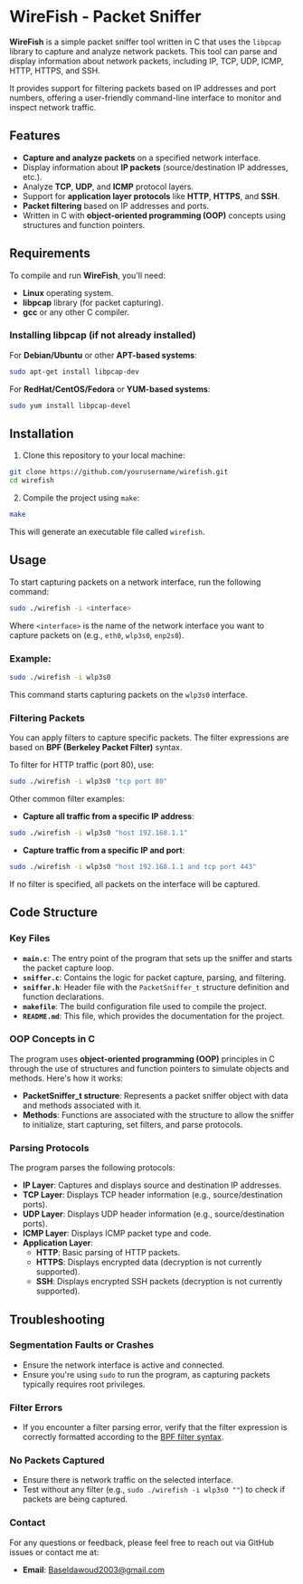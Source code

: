 # WireFish - Packet Sniffer

**WireFish** is a simple packet sniffer tool written in C that uses the `libpcap` library to capture and analyze network packets. This tool can parse and display information about network packets, including IP, TCP, UDP, ICMP, HTTP, HTTPS, and SSH.

It provides support for filtering packets based on IP addresses and port numbers, offering a user-friendly command-line interface to monitor and inspect network traffic.

## Features

- **Capture and analyze packets** on a specified network interface.
- Display information about **IP packets** (source/destination IP addresses, etc.).
- Analyze **TCP**, **UDP**, and **ICMP** protocol layers.
- Support for **application layer protocols** like **HTTP**, **HTTPS**, and **SSH**.
- **Packet filtering** based on IP addresses and ports.
- Written in C with **object-oriented programming (OOP)** concepts using structures and function pointers.

## Requirements

To compile and run **WireFish**, you'll need:

- **Linux** operating system.
- **libpcap** library (for packet capturing).
- **gcc** or any other C compiler.

### Installing libpcap (if not already installed)

For **Debian/Ubuntu** or other **APT-based systems**:

```bash
sudo apt-get install libpcap-dev
```

For **RedHat/CentOS/Fedora** or **YUM-based systems**:

```bash
sudo yum install libpcap-devel
```

## Installation

1. Clone this repository to your local machine:

```bash
git clone https://github.com/yourusername/wirefish.git
cd wirefish
```

2. Compile the project using `make`:

```bash
make
```

This will generate an executable file called `wirefish`.

## Usage

To start capturing packets on a network interface, run the following command:

```bash
sudo ./wirefish -i <interface>
```

Where `<interface>` is the name of the network interface you want to capture packets on (e.g., `eth0`, `wlp3s0`, `enp2s0`).

### Example:

```bash
sudo ./wirefish -i wlp3s0
```

This command starts capturing packets on the `wlp3s0` interface.

### Filtering Packets

You can apply filters to capture specific packets. The filter expressions are based on **BPF (Berkeley Packet Filter)** syntax. 

To filter for HTTP traffic (port 80), use:

```bash
sudo ./wirefish -i wlp3s0 "tcp port 80"
```

Other common filter examples:

- **Capture all traffic from a specific IP address**:

```bash
sudo ./wirefish -i wlp3s0 "host 192.168.1.1"
```

- **Capture traffic from a specific IP and port**:

```bash
sudo ./wirefish -i wlp3s0 "host 192.168.1.1 and tcp port 443"
```

If no filter is specified, all packets on the interface will be captured.

## Code Structure

### Key Files

- **`main.c`**: The entry point of the program that sets up the sniffer and starts the packet capture loop.
- **`sniffer.c`**: Contains the logic for packet capture, parsing, and filtering.
- **`sniffer.h`**: Header file with the `PacketSniffer_t` structure definition and function declarations.
- **`makefile`**: The build configuration file used to compile the project.
- **`README.md`**: This file, which provides the documentation for the project.

### OOP Concepts in C

The program uses **object-oriented programming (OOP)** principles in C through the use of structures and function pointers to simulate objects and methods. Here's how it works:

- **PacketSniffer_t structure**: Represents a packet sniffer object with data and methods associated with it.
- **Methods**: Functions are associated with the structure to allow the sniffer to initialize, start capturing, set filters, and parse protocols.

### Parsing Protocols

The program parses the following protocols:

- **IP Layer**: Captures and displays source and destination IP addresses.
- **TCP Layer**: Displays TCP header information (e.g., source/destination ports).
- **UDP Layer**: Displays UDP header information (e.g., source/destination ports).
- **ICMP Layer**: Displays ICMP packet type and code.
- **Application Layer**:
  - **HTTP**: Basic parsing of HTTP packets.
  - **HTTPS**: Displays encrypted data (decryption is not currently supported).
  - **SSH**: Displays encrypted SSH packets (decryption is not currently supported).

## Troubleshooting

### Segmentation Faults or Crashes

- Ensure the network interface is active and connected.
- Ensure you're using `sudo` to run the program, as capturing packets typically requires root privileges.

### Filter Errors

- If you encounter a filter parsing error, verify that the filter expression is correctly formatted according to the [BPF filter syntax](https://www.tcpdump.org/manpages/pcap-filter.7.html).

### No Packets Captured

- Ensure there is network traffic on the selected interface.
- Test without any filter (e.g., `sudo ./wirefish -i wlp3s0 ""`) to check if packets are being captured.

### Contact

For any questions or feedback, please feel free to reach out via GitHub issues or contact me at:

- **Email**: Baseldawoud2003@gmail.com
